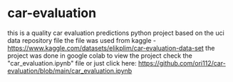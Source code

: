 # car-evaluation
this is a quality car evaluation predictions python project based on the uci data repository file the file was used from kaggle - https://www.kaggle.com/datasets/elikplim/car-evaluation-data-set the project was done in google colab to view the project check the "car_evaluation.ipynb" file or just click here: https://github.com/ori112/car-evaluation/blob/main/car_evaluation.ipynb
